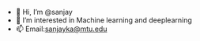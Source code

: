 - 👋 Hi, I’m @sanjay
- 👀 I’m interested in Machine learning and deeplearning
- 📫 Email:sanjayka@mtu.edu

<!---
sanjay1153/sanjay1153 is a ✨ special ✨ repository because its `README.md` (this file) appears on your GitHub profile.
You can click the Preview link to take a look at your changes.
--->
